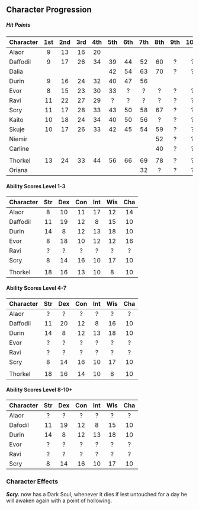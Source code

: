 ## Character Progression

##### Hit Points
| Character | 1st | 2nd | 3rd | 4th | 5th | 6th | 7th | 8th | 9th | 10th |
|:----------|:---:|:---:|:---:|:---:|:---:|:---:|:---:|:---:|:---:|:----:|
| Alaor     | 9   | 13  | 16  | 20  |     |     |     |     |     |      |
| Daffodil  | 9   | 17  | 26  | 34  | 39  | 44  | 52  | 60  |  ?  |  ?   |
| Dalia     |     |     |     |     | 42  | 54  | 63  | 70  |  ?  |  ?   |
| Durin     | 9   | 16  | 24  | 32  | 40  | 47  | 56  |     |     |      |
| Evor      | 8   | 15  | 23  | 30  | 33  |  ?  |  ?  |  ?  |  ?  |  ?   |
| Ravi      | 11  | 22  | 27  | 29  |  ?  |  ?  |  ?  |  ?  |  ?  |  ?   |
| Scry      | 11  | 17  | 28  | 33  | 43  | 50  | 58  | 67  |  ?  |  ?   |
| Kaito     | 10  | 18  | 24  | 34  | 40  | 50  | 56  |  ?  |  ?  |  ?   |
| Skuje     | 10  | 17  | 26  | 33  | 42  | 45  | 54  | 59  |  ?  |  ?   |
| Niemir    |     |     |     |     |     |     |     | 52  |  ?  |  ?   |
| Carline   |     |     |     |     |     |     |     | 40  |  ?  |  ?   |
|           |     |     |     |     |     |     |     |     |     |      |
| Thorkel   | 13  | 24  | 33  | 44  | 56  | 66  | 69  | 78  |  ?  |  ?   |
| Oriana    |     |     |     |     |     |     | 32  |  ?  |  ?  |  ?   |


#### Ability Scores Level 1-3
| Character | Str | Dex | Con | Int | Wis | Cha |
|:----------|:---:|:---:|:---:|:---:|:---:|:---:|
| Alaor     |  8  | 10  | 11  | 17  | 12  | 14  |
| Daffodil  | 11  | 19  | 12  | 8   | 15  | 10  |
| Durin     | 14  |  8  | 12  | 13  | 18  | 10  |
| Evor      |  8  | 18  | 10  | 12  | 12  | 16  |
| Ravi      |  ?  |  ?  |  ?  |  ?  |  ?  |  ?  |
| Scry      |  8  | 14  | 16  | 10  | 17  | 10  |
|           |     |     |     |     |     |     |
| Thorkel   |  18 | 16  | 13  | 10  |  8  | 10  |


#### Ability Scores Level 4-7
| Character | Str | Dex | Con | Int | Wis | Cha |
|:----------|:---:|:---:|:---:|:---:|:---:|:---:|
| Alaor     |  ?  |  ?  |  ?  |  ?  |  ?  |  ?  |
| Daffodil  | 11  | 20  | 12  | 8   | 16  | 10  |
| Durin     | 14  |  8  | 12  | 13  | 18  | 10  |
| Evor      |  ?  |  ?  |  ?  |  ?  |  ?  |  ?  |
| Ravi      |  ?  |  ?  |  ?  |  ?  |  ?  |  ?  |
| Scry      | 8   | 14  | 16  | 10  | 17  | 10  |
|           |     |     |     |     |     |     |
| Thorkel   |  18 | 16  | 14  | 10  |  8  | 10  |


#### Ability Scores Level 8-10+
| Character | Str | Dex | Con | Int | Wis | Cha |
|:----------|:---:|:---:|:---:|:---:|:---:|:---:|
| Alaor     |  ?  |  ?  |  ?  |  ?  |  ?  |  ?  |
| Dafodil   | 11  | 19  | 12  | 8   | 15  | 10  |
| Durin     | 14  |  8  | 12  | 13  | 18  | 10  |
| Evor      |  ?  |  ?  |  ?  |  ?  |  ?  |  ?  |
| Ravi      |  ?  |  ?  |  ?  |  ?  |  ?  |  ?  |
| Scry      | 8   | 14  | 16  | 10  | 17  | 10  |


### Character Effects

***Scry.*** now has a Dark Soul, whenever it dies if lest untouched for a day he will awaken again with a point of hollowing.